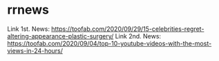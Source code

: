 # rrnews 
Link 1st. News: https://toofab.com/2020/09/29/15-celebrities-regret-altering-appearance-plastic-surgery/
Link 2nd. News: https://toofab.com/2020/09/04/top-10-youtube-videos-with-the-most-views-in-24-hours/
